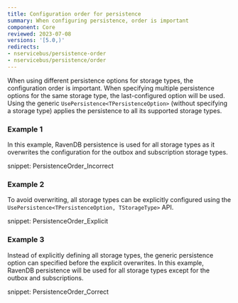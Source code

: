 ```yaml
---
title: Configuration order for persistence
summary: When configuring persistence, order is important
component: Core
reviewed: 2023-07-08
versions: '[5.0,)'
redirects:
- nservicebus/persistence-order
- nservicebus/persistence/order
---
```


When using different persistence options for storage types, the configuration order is important. When specifying multiple persistence options for the same storage type, the last-configured option will be used. Using the generic `UsePersistence<TPersistenceOption>` (without specifying a storage type) applies the persistence to all its supported storage types.


### Example 1

In this example, RavenDB persistence is used for all storage types as it overwrites the configuration for the outbox and subscription storage types.

snippet: PersistenceOrder_Incorrect


### Example 2

To avoid overwriting, all storage types can be explicitly configured using the `UsePersistence<TPersistenceOption, TStorageType>` API.

snippet: PersistenceOrder_Explicit


### Example 3

Instead of explicitly defining all storage types, the generic persistence option can specified before the explicit overwrites. In this example, RavenDB persistence will be used for all storage types except for the outbox and subscriptions.

snippet: PersistenceOrder_Correct
